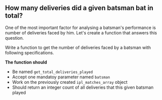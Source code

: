 ## How many deliveries did a given batsman bat in total?

One of the most important factor for analysing 
a batsman's performance is number of deliveries faced by him.
Let's create a function that answers this question.

Write a function to get the number of deliveries 
faced by a batsman with following specifications.

**The function should**
- Be named `get_total_deliveries_played`
- Accept one mandatoy parameter named `batsman`
- Work on the previously created `ipl_matches_array` object
- Should return an integer count of all deliveries that this given batsman played